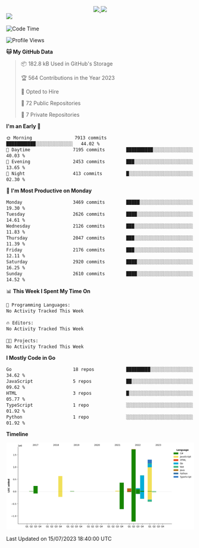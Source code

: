 <div align="center">
  <a href="https://github.com/arielsrv">
    <img height="180em" src="https://github-readme-stats.vercel.app/api?username=arielsrv&show_icons=true&theme=radical&include_all_commits=true&count_private=true"/>
    <img height="180em" src="https://github-readme-stats.vercel.app/api/top-langs/?username=arielsrv&layout=compact&langs_count=10&theme=radical"/>
 </a>
</div>

<div>
  <a href="https://www.linkedin.com/in/arielpineiro/" target="_blank">
    <img src="https://img.shields.io/badge/-LinkedIn-%230077B5?style=for-the-badge&logo=linkedin&logoColor=white" target="_blank">
  </a>
</div>

<!--START_SECTION:waka-->
![Code Time](http://img.shields.io/badge/Code%20Time-0%20secs-blue)

![Profile Views](http://img.shields.io/badge/Profile%20Views-0-blue)

**🐱 My GitHub Data** 

> 📦 182.8 kB Used in GitHub's Storage 
 > 
> 🏆 564 Contributions in the Year 2023
 > 
> 💼 Opted to Hire
 > 
> 📜 72 Public Repositories 
 > 
> 🔑 7 Private Repositories 
 > 
**I'm an Early 🐤** 

```text
🌞 Morning                7913 commits        ███████████░░░░░░░░░░░░░░   44.02 % 
🌆 Daytime                7195 commits        ██████████░░░░░░░░░░░░░░░   40.03 % 
🌃 Evening                2453 commits        ███░░░░░░░░░░░░░░░░░░░░░░   13.65 % 
🌙 Night                  413 commits         █░░░░░░░░░░░░░░░░░░░░░░░░   02.30 % 
```
📅 **I'm Most Productive on Monday** 

```text
Monday                   3469 commits        █████░░░░░░░░░░░░░░░░░░░░   19.30 % 
Tuesday                  2626 commits        ████░░░░░░░░░░░░░░░░░░░░░   14.61 % 
Wednesday                2126 commits        ███░░░░░░░░░░░░░░░░░░░░░░   11.83 % 
Thursday                 2047 commits        ███░░░░░░░░░░░░░░░░░░░░░░   11.39 % 
Friday                   2176 commits        ███░░░░░░░░░░░░░░░░░░░░░░   12.11 % 
Saturday                 2920 commits        ████░░░░░░░░░░░░░░░░░░░░░   16.25 % 
Sunday                   2610 commits        ████░░░░░░░░░░░░░░░░░░░░░   14.52 % 
```


📊 **This Week I Spent My Time On** 

```text
💬 Programming Languages: 
No Activity Tracked This Week

🔥 Editors: 
No Activity Tracked This Week

🐱‍💻 Projects: 
No Activity Tracked This Week
```

**I Mostly Code in Go** 

```text
Go                       18 repos            █████████░░░░░░░░░░░░░░░░   34.62 % 
JavaScript               5 repos             ██░░░░░░░░░░░░░░░░░░░░░░░   09.62 % 
HTML                     3 repos             █░░░░░░░░░░░░░░░░░░░░░░░░   05.77 % 
TypeScript               1 repo              ░░░░░░░░░░░░░░░░░░░░░░░░░   01.92 % 
Python                   1 repo              ░░░░░░░░░░░░░░░░░░░░░░░░░   01.92 % 
```



**Timeline**

![Lines of Code chart](https://raw.githubusercontent.com/arielsrv/arielsrv/main/assets/bar_graph.png)


 Last Updated on 15/07/2023 18:40:00 UTC
<!--END_SECTION:waka-->
